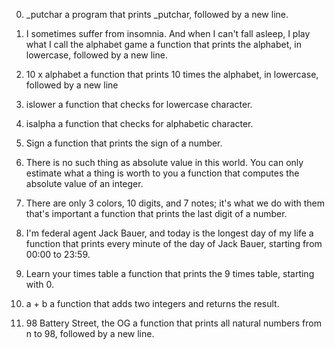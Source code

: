 0. _putchar
a program that prints _putchar, followed by a new line.

1. I sometimes suffer from insomnia. And when I can't fall asleep, I play what I call the alphabet game
 a function that prints the alphabet, in lowercase, followed by a new line.

2. 10 x alphabet
a function that prints 10 times the alphabet, in lowercase, followed by a new line

3. islower
a function that checks for lowercase character.

4. isalpha
 a function that checks for alphabetic character.

5. Sign
a function that prints the sign of a number.

6. There is no such thing as absolute value in this world. You can only estimate what a thing is worth to you
 a function that computes the absolute value of an integer.

7. There are only 3 colors, 10 digits, and 7 notes; it's what we do with them that's important
 a function that prints the last digit of a number.

8. I'm federal agent Jack Bauer, and today is the longest day of my life
a function that prints every minute of the day of Jack Bauer, starting from 00:00 to 23:59.

9. Learn your times table
a function that prints the 9 times table, starting with 0.

10. a + b
a function that adds two integers and returns the result.

11. 98 Battery Street, the OG
 a function that prints all natural numbers from n to 98, followed by a new line.


